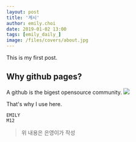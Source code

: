 ```yaml
---
layout: post
title: '게시'
author: emily.choi
date: 2019-01-02 13:00
tags: [emily_daily_]
image: /files/covers/about.jpg
---
```


This is my first post.

## Why github pages?
A github is the bigest opensource community.
![](/files/kubernetes-traffic.jpg)


That's why I use here.
```
EMILY
M12

```



> 위 내용은 은영이가 작성

